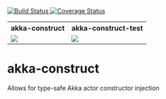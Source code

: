<a href='https://travis-ci.org/jeffmay/akka-construct'>
  <img src='https://travis-ci.org/jeffmay/akka-construct.svg' alt='Build Status' />
</a>
<a href='https://coveralls.io/github/jeffmay/akka-construct?branch=master'>
  <img src='https://coveralls.io/repos/jeffmay/akka-construct/badge.svg?branch=master&service=github' alt='Coverage Status' />
</a>
</a>
<table>
  <tr>
    <th>akka-construct</th>
    <th>akka-construct-test</th>
  </tr>
  <tr>
    <td>
      <a href='https://bintray.com/jeffmay/maven/akka-construct/_latestVersion'>
        <img src='https://api.bintray.com/packages/jeffmay/maven/akka-construct/images/download.svg'>
      </a>
    </td>
    <td>
      <a href='https://bintray.com/jeffmay/maven/akka-construct-test/_latestVersion'>
        <img src='https://api.bintray.com/packages/jeffmay/maven/akka-construct-test/images/download.svg'>
      </a>
    </td>
  </tr>
</table>

# akka-construct

Allows for type-safe Akka actor constructor injection
